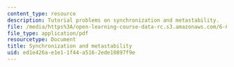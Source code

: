 ```yaml
---
content_type: resource
description: Tutorial problems on synchronization and metastability.
file: /media/https%3A/open-learning-course-data-rc.s3.amazonaws.com/6-004-computation-structures-spring-2009/ed1e426ae1e11f44a5162ede10897f9e_MIT6_004s09_tutor08.pdf
file_type: application/pdf
resourcetype: Document
title: Synchronization and metastability
uid: ed1e426a-e1e1-1f44-a516-2ede10897f9e
---
```

